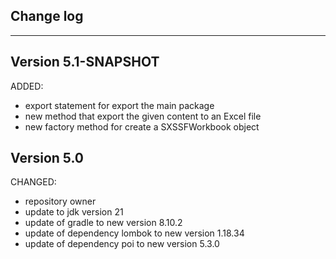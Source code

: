 ## Change log
----------------------

Version 5.1-SNAPSHOT
-------------

ADDED:

- export statement for export the main package
- new method that export the given content to an Excel file
- new factory method for create a SXSSFWorkbook object

Version 5.0
-------------

CHANGED:

- repository owner
- update to jdk version 21
- update of gradle to new version 8.10.2
- update of dependency lombok to new version 1.18.34
- update of dependency poi to new version 5.3.0
